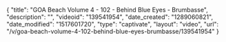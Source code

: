 {
    "title": "GOA Beach Volume 4 - 102 - Behind Blue Eyes - Brumbasse",
    "description": "",
    "videoid": "139541954",
    "date_created": "1289060821",
    "date_modified": "1517601720",
    "type": "captivate",
    "layout": "video",
    "url": "\/v\/goa-beach-volume-4-102-behind-blue-eyes-brumbasse\/139541954"
}